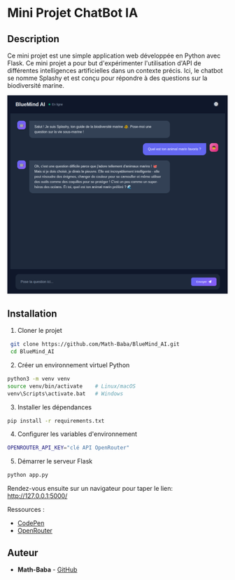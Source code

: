 # Mini Projet ChatBot IA

## Description

Ce mini projet est une simple application web développée en Python avec Flask. Ce mini projet a pour but d'expérimenter l'utilisation d'API de différentes intelligences artificielles dans un contexte précis. Ici, le chatbot se nomme Splashy et est conçu pour répondre à des questions sur la biodiversité marine.

<p align="center">
  <img src="images/image.png" />
</p>

## Installation

1. Cloner le projet
  ```bash
   git clone https://github.com/Math-Baba/BlueMind_AI.git
   cd BlueMind_AI
  ```

2. Créer un environnement virtuel Python
 ```bash
 python3 -m venv venv
 source venv/bin/activate    # Linux/macOS
 venv\Scripts\activate.bat   # Windows
 ```

3. Installer les dépendances
```bash
pip install -r requirements.txt
```

4. Configurer les variables d'environnement
```bash
OPENROUTER_API_KEY="clé API OpenRouter"
```

5. Démarrer le serveur Flask
```bash
python app.py
```
Rendez-vous ensuite sur un navigateur pour taper le lien: http://127.0.0.1:5000/

Ressources :
- [CodePen](https://codepen.io/)
- [OpenRouter](https://openrouter.ai/)

## Auteur
- **Math-Baba** - [GitHub](https://github.com/Math-Baba)
